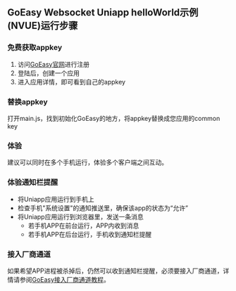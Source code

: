 ## GoEasy Websocket Uniapp helloWorld示例(NVUE)运行步骤


### 免费获取appkey
1. 访问[GoEasy官网](https://www.goeasy.io)进行注册
2. 登陆后，创建一个应用
3. 进入应用详情，即可看到自己的appkey

### 替换appkey
打开main.js，找到初始化GoEasy的地方，将appkey替换成您应用的common key  

### 体验
建议可以同时在多个手机运行，体验多个客户端之间互动。

### 体验通知栏提醒
* 将Uniapp应用运行到手机上
* 检查手机"系统设置"的通知推送里，确保该app的状态为“允许”
* 将Uniapp应用运行到浏览器里，发送一条消息
    * 若手机APP在前台运行，APP内收到消息
    * 若手机APP在后台运行，手机收到通知栏提醒

### 接入厂商通道
如果希望APP进程被杀掉后，仍然可以收到通知栏提醒，必须要接入厂商通道，详情请参阅[GoEasy接入厂商通道教程](https://docs.goeasy.io/2.x/common/notification/manufacturer_integration)。



